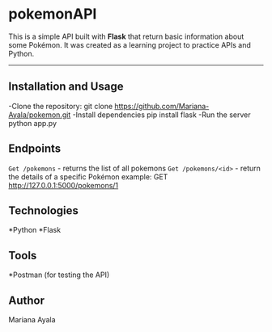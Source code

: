 # pokemonAPI

This is a simple API built with **Flask** that return basic information about some Pokémon.
It was created as a learning project to practice APIs and Python.

---
## Installation and Usage
  -Clone the repository:
   git clone https://github.com/Mariana-Ayala/pokemon.git
  -Install dependencies
    pip install flask
  -Run the server
    python app.py

## Endpoints
  `Get /pokemons` - returns the list of all pokemons
  `Get /pokemons/<id>` - return the details of a specific Pokémon
  example: 
    GET http://127.0.0.1:5000/pokemons/1

## Technologies
  *Python
  *Flask

## Tools 
  *Postman (for testing the API)

## Author
  Mariana Ayala 
